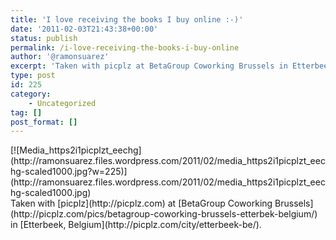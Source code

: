 ```yaml
---
title: 'I love receiving the books I buy online :-)'
date: '2011-02-03T21:43:38+00:00'
status: publish
permalink: /i-love-receiving-the-books-i-buy-online
author: '@ramonsuarez'
excerpt: 'Taken with picplz at BetaGroup Coworking Brussels in Etterbeek, Belgium.'
type: post
id: 225
category:
    - Uncategorized
tag: []
post_format: []
---
```

<div class="p_embed p_image_embed">[![Media_https2i1picplzt_eechg](http://ramonsuarez.files.wordpress.com/2011/02/media_https2i1picplzt_eechg-scaled1000.jpg?w=225)](http://ramonsuarez.files.wordpress.com/2011/02/media_https2i1picplzt_eechg-scaled1000.jpg)</div>Taken with [picplz](http://picplz.com) at [BetaGroup Coworking Brussels](http://picplz.com/pics/betagroup-coworking-brussels-etterbek-belgium/) in [Etterbeek, Belgium](http://picplz.com/city/etterbeek-be/). 